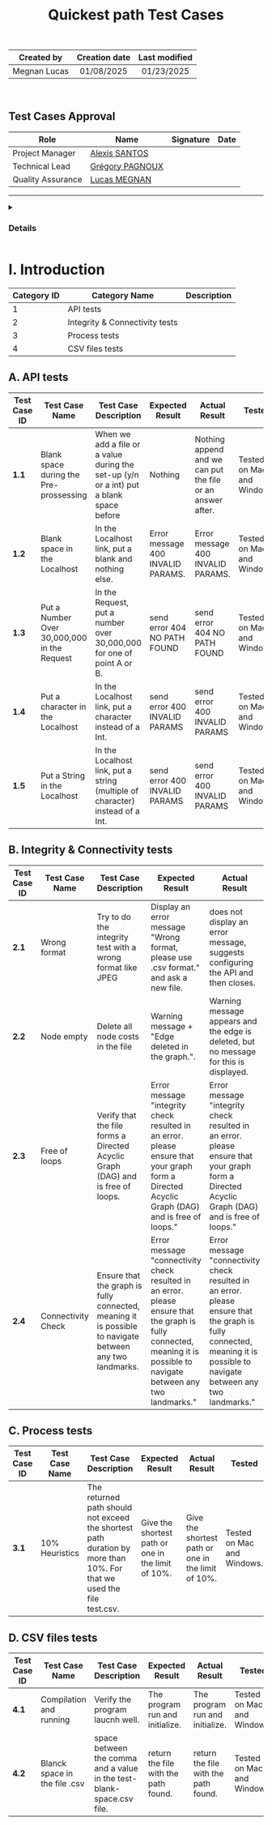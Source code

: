 <h1 align="center"> Quickest path Test Cases </h1>

<p>
<br>

| Created by | Creation date | Last modified |
|:-------------:|:---------------:|:--------:|
| Megnan Lucas | 01/08/2025 | 01/23/2025 |

<br>
</p>

## Test Cases Approval

| Role | Name | Signature | Date |
|------|------|-----------|------|
| Project Manager      | [Alexis SANTOS](https://github.com/Mamoru-fr)                 |  |  |
| Technical Lead       | [Grégory PAGNOUX](https://github.com/Gregory-Pagnoux)         |  |  |
| Quality Assurance    | [Lucas MEGNAN](https://github.com/LucasMegnan)                |  |  |

---

<details>
<summary>

### Details

</summary>

- [I. Introduction](#i-introduction)
  - [A. API tests](#a-api-tests)
  - [B. Integrity \& Connectivity tests](#b-integrity--connectivity-tests)
  - [C. Process tests](#c-process-tests)
  - [D. CSV files tests](#d-csv-files-tests)


</details>

# I. Introduction

| Category ID | Category Name | Description | 
|------------|----------------|-------------|
| 1 | API tests                         |  |
| 2 | Integrity & Connectivity tests    |  |
| 3 | Process tests                     |  |
| 4 | CSV files tests                   |  |

## A. API tests

| Test Case ID | Test Case Name | Test Case Description | Expected Result | Actual Result | Tested | Priority | Pass/Fail |
|--------------|----------------|-----------------------|-----------------|---------------|--------|----------|-----------|
| **1.1** | Blank space during the Pre-prossessing | When we add a file or a value during the set-up (y/n or a int) put a blank space before | Nothing | Nothing append and we can put the file or an answer after. | Tested on Mac and Windows. | Low | ✅ |
| **1.2**| Blank space in the Localhost | In the Localhost link, put a blank and nothing else. | Error message 400 INVALID PARAMS. | Error message 400 INVALID PARAMS. | Tested on Mac and Windows. | Low | ✅ |
| **1.3** | Put a Number Over 30,000,000 in the Request | In the Request, put a number over 30,000,000 for one of point A or B. | send error 404 NO PATH FOUND | send error 404 NO PATH FOUND | Tested on Mac and Windows | Medium | ✅ |
| **1.4** | Put a character in the Localhost | In the Localhost link, put a character instead of a Int. | send error 400 INVALID PARAMS | send error 400 INVALID PARAMS | Tested on Mac and Windows. | Low | ✅ |
| **1.5** | Put a String in the Localhost | In the Localhost link, put a string (multiple of character) instead of a Int. | send error 400 INVALID PARAMS | send error 400 INVALID PARAMS | Tested on Mac and Windows. | Low | ✅ |


## B. Integrity & Connectivity tests

| Test Case ID | Test Case Name | Test Case Description | Expected Result | Actual Result | Tested | Priority | Pass/Fail |
|--------------|----------------|-----------------------|-----------------|---------------|--------|----------|-----------|
| **2.1** | Wrong format | Try to do the integrity test with a wrong format like JPEG | Display an error message "Wrong format, please use .csv format." and ask a new file. | does not display an error message, suggests configuring the API and then closes. | Tested on Mac and windows. | Low | ❌ |
| **2.2** | Node empty | Delete all node costs in the file | Warning message + "Edge deleted in the graph.". | Warning message appears and the edge is deleted, but no message for this is displayed. | Tested on Mac and Windows. | Low | ❌ |
| **2.3** | Free of loops | Verify that the file forms a Directed Acyclic Graph (DAG) and is free of loops. | Error message "integrity check resulted in an error. please ensure that your graph form a Directed Acyclic Graph (DAG) and is free of loops." | Error message "integrity check resulted in an error. please ensure that your graph form a Directed Acyclic Graph (DAG) and is free of loops." | Tested on Mac and Windows. | High | ✅ |
| **2.4** | Connectivity Check | Ensure that the graph is fully connected, meaning it is possible to navigate between any two landmarks. | Error message "connectivity check resulted in an error. please ensure that the graph is fully connected, meaning it is possible to navigate between any two landmarks." | Error message "connectivity check resulted in an error. please ensure that the graph is fully connected, meaning it is possible to navigate between any two landmarks." | Tested on Mac and Windows. | High | ✅ |

## C. Process tests

| Test Case ID | Test Case Name | Test Case Description | Expected Result | Actual Result | Tested | Priority | Pass/Fail |
|--------------|----------------|-----------------------|-----------------|---------------|--------|----------|-----------|
| **3.1** | 10% Heuristics | The returned path should not exceed the shortest path duration by more than 10%. For that we used the file test.csv. | Give the shortest path or one in the limit of 10%. | Give the shortest path or one in the limit of 10%. | Tested on Mac and Windows. | High | ✅ |

## D. CSV files tests

| Test Case ID | Test Case Name | Test Case Description | Expected Result | Actual Result | Tested | Priority | Pass/Fail |
|--------------|----------------|-----------------------|-----------------|---------------|--------|----------|-----------|
| **4.1** | Compilation and running | Verify the program laucnh well. | The program run and initialize. | The program run and initialize. | Tested on Mac and Windows. | High | ✅ |
| **4.2** | Blanck space in the file .csv | space between the comma and a value in the test-blank-space.csv file. | return the file with the path found. | return the file with the path found. | Tested on Mac and Windows. | Low | ✅ |